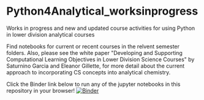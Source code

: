 # Python4Analytical_worksinprogress
Works in progress and new and updated course activities for using Python in lower division analytical courses

Find notebooks for current or recent courses in the relvent semester folders. 
Also, please see the white paper "Developing and Supporting Computational Learning Objectives in
Lower Division Science Courses" by Saturnino Garcia and Eleanor Gillette, for more detail about the current approach to incorporating CS concepts into analytical chemistry. 


Click the Binder link below to run any of the jupyter notebooks in this repository in your browser!
[![Binder](https://mybinder.org/badge_logo.svg)](https://mybinder.org/v2/gh/egillette/Python4Analytical_worksinprogress/HEAD)
